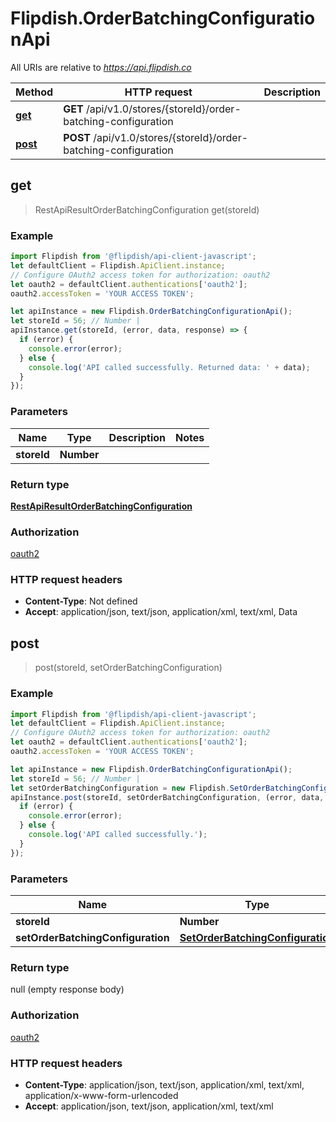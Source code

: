 # Flipdish.OrderBatchingConfigurationApi

All URIs are relative to *https://api.flipdish.co*

Method | HTTP request | Description
------------- | ------------- | -------------
[**get**](OrderBatchingConfigurationApi.md#get) | **GET** /api/v1.0/stores/{storeId}/order-batching-configuration | 
[**post**](OrderBatchingConfigurationApi.md#post) | **POST** /api/v1.0/stores/{storeId}/order-batching-configuration | 



## get

> RestApiResultOrderBatchingConfiguration get(storeId)



### Example

```javascript
import Flipdish from '@flipdish/api-client-javascript';
let defaultClient = Flipdish.ApiClient.instance;
// Configure OAuth2 access token for authorization: oauth2
let oauth2 = defaultClient.authentications['oauth2'];
oauth2.accessToken = 'YOUR ACCESS TOKEN';

let apiInstance = new Flipdish.OrderBatchingConfigurationApi();
let storeId = 56; // Number | 
apiInstance.get(storeId, (error, data, response) => {
  if (error) {
    console.error(error);
  } else {
    console.log('API called successfully. Returned data: ' + data);
  }
});
```

### Parameters


Name | Type | Description  | Notes
------------- | ------------- | ------------- | -------------
 **storeId** | **Number**|  | 

### Return type

[**RestApiResultOrderBatchingConfiguration**](RestApiResultOrderBatchingConfiguration.md)

### Authorization

[oauth2](../README.md#oauth2)

### HTTP request headers

- **Content-Type**: Not defined
- **Accept**: application/json, text/json, application/xml, text/xml, Data


## post

> post(storeId, setOrderBatchingConfiguration)



### Example

```javascript
import Flipdish from '@flipdish/api-client-javascript';
let defaultClient = Flipdish.ApiClient.instance;
// Configure OAuth2 access token for authorization: oauth2
let oauth2 = defaultClient.authentications['oauth2'];
oauth2.accessToken = 'YOUR ACCESS TOKEN';

let apiInstance = new Flipdish.OrderBatchingConfigurationApi();
let storeId = 56; // Number | 
let setOrderBatchingConfiguration = new Flipdish.SetOrderBatchingConfiguration(); // SetOrderBatchingConfiguration | 
apiInstance.post(storeId, setOrderBatchingConfiguration, (error, data, response) => {
  if (error) {
    console.error(error);
  } else {
    console.log('API called successfully.');
  }
});
```

### Parameters


Name | Type | Description  | Notes
------------- | ------------- | ------------- | -------------
 **storeId** | **Number**|  | 
 **setOrderBatchingConfiguration** | [**SetOrderBatchingConfiguration**](SetOrderBatchingConfiguration.md)|  | 

### Return type

null (empty response body)

### Authorization

[oauth2](../README.md#oauth2)

### HTTP request headers

- **Content-Type**: application/json, text/json, application/xml, text/xml, application/x-www-form-urlencoded
- **Accept**: application/json, text/json, application/xml, text/xml

